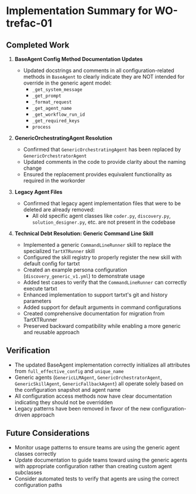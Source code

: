 # Implementation Summary for WO-trefac-01

## Completed Work

1. **BaseAgent Config Method Documentation Updates**
   - Updated docstrings and comments in all configuration-related methods in `BaseAgent` to clearly indicate they are NOT intended for override in the generic agent model:
     - `_get_system_message`
     - `_get_prompt`
     - `_format_request`
     - `_get_agent_name`
     - `_get_workflow_run_id`
     - `_get_required_keys`
     - `process`

2. **GenericOrchestratingAgent Resolution**
   - Confirmed that `GenericOrchestratingAgent` has been replaced by `GenericOrchestratorAgent`
   - Updated comments in the code to provide clarity about the naming change
   - Ensured the replacement provides equivalent functionality as required in the workorder

3. **Legacy Agent Files**
   - Confirmed that legacy agent implementation files that were to be deleted are already removed:
     - All old specific agent classes like `coder.py`, `discovery.py`, `solution_designer.py`, etc. are not present in the codebase

4. **Technical Debt Resolution: Generic Command Line Skill**
   - Implemented a generic `CommandLineRunner` skill to replace the specialized `TartXTRunner` skill
   - Configured the skill registry to properly register the new skill with default config for tartxt
   - Created an example persona configuration (`discovery_generic_v1.yml`) to demonstrate usage
   - Added test cases to verify that the `CommandLineRunner` can correctly execute tartxt
   - Enhanced implementation to support tartxt's git and history parameters
   - Added support for default arguments in command configurations
   - Created comprehensive documentation for migration from TartXTRunner
   - Preserved backward compatibility while enabling a more generic and reusable approach

## Verification

- The updated BaseAgent implementation correctly initializes all attributes from `full_effective_config` and `unique_name`
- Generic agents (`GenericLLMAgent`, `GenericOrchestratorAgent`, `GenericSkillAgent`, `GenericFallbackAgent`) all operate solely based on the configuration snapshot and agent name
- All configuration access methods now have clear documentation indicating they should not be overridden
- Legacy patterns have been removed in favor of the new configuration-driven approach

## Future Considerations

- Monitor usage patterns to ensure teams are using the generic agent classes correctly
- Update documentation to guide teams toward using the generic agents with appropriate configuration rather than creating custom agent subclasses
- Consider automated tests to verify that agents are using the correct configuration paths